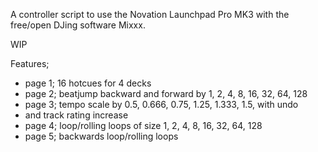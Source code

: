 A controller script to use the Novation Launchpad Pro MK3 with the free/open DJing software Mixxx.

WIP

Features;
* page 1; 16 hotcues for 4 decks
* page 2; beatjump backward and forward by 1, 2, 4, 8, 16, 32, 64, 128
* page 3; tempo scale by 0.5, 0.666, 0.75, 1.25, 1.333, 1.5, with undo
* and track rating increase
* page 4; loop/rolling loops of size 1, 2, 4, 8, 16, 32, 64, 128
* page 5; backwards loop/rolling loops
